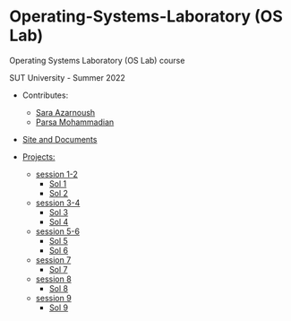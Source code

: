 # Operating-Systems-Laboratory (OS Lab)
Operating Systems Laboratory (OS Lab) course 

SUT University - Summer 2022

- Contributes:
    - [Sara Azarnoush](https://github.com/saaz742/Operating-Systems-Laboratory-OS-Lab-)
    - [Parsa Mohammadian](https://github.com/Parsa2820/os-lab)

- [Site and Documents](https://github.com/Sharif-OS-Lab)

- [Projects:](https://github.com/saaz742/Operating-Systems-Laboratory-OS-Lab-/tree/main/Projects)
    - [session 1-2](https://github.com/Sharif-OS-Lab/session-1-2)
        - [Sol 1](https://github.com/saaz742/Operating-Systems-Laboratory-OS-Lab-/blob/main/Projects/1.md)
        - [Sol 2](https://github.com/saaz742/Operating-Systems-Laboratory-OS-Lab-/blob/main/Projects/2.md)
    - [session 3-4](https://github.com/Sharif-OS-Lab/session-3-4)
        - [Sol 3](https://github.com/saaz742/Operating-Systems-Laboratory-OS-Lab-/blob/main/Projects/3.md)
        - [Sol 4](https://github.com/saaz742/Operating-Systems-Laboratory-OS-Lab-/blob/main/Projects/4.md)
    - [session 5-6](https://github.com/Sharif-OS-Lab/session-5-6)
        - [Sol 5](https://github.com/saaz742/Operating-Systems-Laboratory-OS-Lab-/blob/main/Projects/5.md)
        - [Sol 6](https://github.com/saaz742/Operating-Systems-Laboratory-OS-Lab-/blob/main/Projects/6.md)
    - [session 7](https://github.com/Sharif-OS-Lab/session-7)
        - [Sol 7](https://github.com/saaz742/Operating-Systems-Laboratory-OS-Lab-/blob/main/Projects/7.md)
    - [session 8](https://github.com/Sharif-OS-Lab/session-8)
        - [Sol 8](https://github.com/saaz742/Operating-Systems-Laboratory-OS-Lab-/blob/main/Projects/8.md)
    - [session 9](https://github.com/Sharif-OS-Lab/session-9)
        - [Sol 9](https://github.com/saaz742/Operating-Systems-Laboratory-OS-Lab-/blob/main/Projects/9.md)
